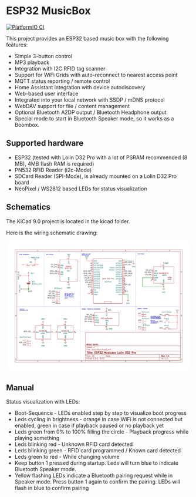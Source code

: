# ESP32 MusicBox

[![PlatformIO CI](https://github.com/mirkosertic/ESP32MusicBox/actions/workflows/build.yml/badge.svg)](https://github.com/mirkosertic/ESP32MusicBox/actions/workflows/build.yml)

This project provides an ESP32 based music box with the following features:

* Simple 3-button control
* MP3 playback
* Integration with I2C RFID tag scanner
* Support for WiFi Grids with auto-reconnect to nearest access point
* MQTT status reporting / remote control
* Home Assistant integration with device autodiscovery
* Web-based user interface
* Integrated into your local network with SSDP / mDNS protocol
* WebDAV support for file / content management
* Optional Bluetooth A2DP output / Bluetooth Headphone output
* Special mode to start in Bluetooth Speaker mode, so it works as a Boombox.

## Supported hardware

* ESP32 (tested with Lolin D32 Pro with a lot of PSRAM recommended (8 MB), 4MB flash RAM is required)
* PN532 RFID Reader (i2c-Mode)
* SDCard Reader (SPI-Mode), is already mounted on a Lolin D32 Pro board
* NeoPixel / WS2812 based LEDs for status visualization

## Schematics

The KiCad 9.0 project is located in the kicad folder.

Here is the wiring schematic drawing:

![schematics](doc/schematics.svg)

## Manual

Status visualization with LEDs:

- Boot-Sequence - LEDs enabled step by step to visualize boot progress
- Leds cycling in brightness - orange in case WiFi is not connected but enabled, green in case if playback paused or no playback yet
- Leds green from 0% to 100% filling the circle - Playback progress while playing something
- Leds blinking red - Unknown RFID card detected
- Leds blinking green - RFID card programmed / Known card detected
- Leds green to red - While changing volume
- Keep button 1 pressed during startup. Leds will turn blue to indicate Bluetooth Speaker mode.
- Yellow flashing LEDs indicate a Bluetooth pairing request while in Speaker mode. Press button 1 again to confirm the pairing. LEDs will flash in blue to confirm pairing
